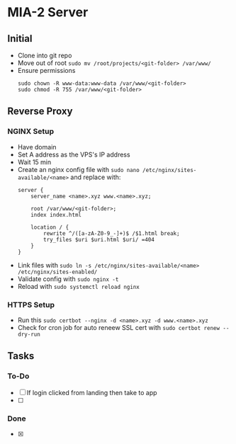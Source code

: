 # MIA-2 Server

## Initial
- Clone into git repo
- Move out of root `sudo mv /root/projects/<git-folder> /var/www/`
- Ensure permissions
    ```
    sudo chown -R www-data:www-data /var/www/<git-folder>
    sudo chmod -R 755 /var/www/<git-folder>
    ``` 

## Reverse Proxy

### NGINX Setup
- Have domain
- Set A address as the VPS's IP address
- Wait 15 min
- Create an nginx config file with `sudo nano /etc/nginx/sites-available/<name>` and replace with:
    ```
    server {
        server_name <name>.xyz www.<name>.xyz;

        root /var/www/<git-folder>;
        index index.html

        location / {
            rewrite ^/([a-zA-Z0-9_-]+)$ /$1.html break;
            try_files $uri $uri.html $uri/ =404
        }
    }
    ```
- Link files with `sudo ln -s /etc/nginx/sites-available/<name> /etc/nginx/sites-enabled/`
- Validate config with `sudo nginx -t`
- Reload with `sudo systemctl reload nginx`

### HTTPS Setup
- Run this `sudo certbot --nginx -d <name>.xyz -d www.<name>.xyz`
- Check for cron job for auto reneew SSL cert with `sudo certbot renew --dry-run`

## Tasks

### To-Do
- [ ] If login clicked from landing then take to app
- [ ] 

### Done
- [x] 